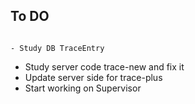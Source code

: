 ## To DO
																								- Study DB TraceEntry
- Study server code trace-new and fix it
- Update server side for trace-plus
- Start working on Supervisor